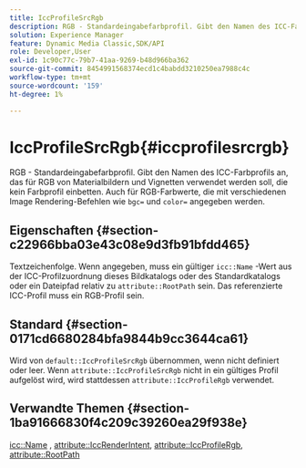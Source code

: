 ```yaml
---
title: IccProfileSrcRgb
description: RGB - Standardeingabefarbprofil. Gibt den Namen des ICC-Farbprofils an, das für RGB von Materialbildern und Vignetten verwendet werden soll, die kein Farbprofil einbetten. Auch für RGB-Farbwerte, die mit verschiedenen Image Rendering-Befehlen angegeben werden, wie bgc= und color=.
solution: Experience Manager
feature: Dynamic Media Classic,SDK/API
role: Developer,User
exl-id: 1c90c77c-79b7-41aa-9269-b48d966ba362
source-git-commit: 8454991568374ecd1c4babdd3210250ea7988c4c
workflow-type: tm+mt
source-wordcount: '159'
ht-degree: 1%

---
```


# IccProfileSrcRgb{#iccprofilesrcrgb}

RGB - Standardeingabefarbprofil. Gibt den Namen des ICC-Farbprofils an, das für RGB von Materialbildern und Vignetten verwendet werden soll, die kein Farbprofil einbetten. Auch für RGB-Farbwerte, die mit verschiedenen Image Rendering-Befehlen wie `bgc=` und `color=` angegeben werden.

## Eigenschaften {#section-c22966bba03e43c08e9d3fb91bfdd465}

Textzeichenfolge. Wenn angegeben, muss ein gültiger `icc::Name` -Wert aus der ICC-Profilzuordnung dieses Bildkatalogs oder des Standardkatalogs oder ein Dateipfad relativ zu `attribute::RootPath` sein. Das referenzierte ICC-Profil muss ein RGB-Profil sein.

## Standard {#section-0171cd6680284bfa9844b9cc3644ca61}

Wird von `default::IccProfileSrcRgb` übernommen, wenn nicht definiert oder leer. Wenn `attribute::IccProfileSrcRgb` nicht in ein gültiges Profil aufgelöst wird, wird stattdessen `attribute::IccProfileRgb` verwendet.

## Verwandte Themen {#section-1ba91666830f4c209c39260ea29f938e}

[icc::Name](../../../../../ir-api/material-cat/image-rendering-api-ref/c-ir-material-catalog/c-ir-icc-profile-map-reference/r-ir-name-icc.md#reference-7a293ede360e433782575f8f6a562ac2) , [attribute::IccRenderIntent](../../../../../ir-api/material-cat/image-rendering-api-ref/c-ir-material-catalog/c-ir-attributes-reference/r-ir-iccrenderintent.md#reference-3b80b7a4c25545a593c5076f318b5c40), [attribute::IccProfileRgb](../../../../../ir-api/material-cat/image-rendering-api-ref/c-ir-material-catalog/c-ir-attributes-reference/r-ir-iccprofilergb.md#reference-cdaad25b155646ffa382d722fd324b30), [attribute::RootPath](../../../../../ir-api/material-cat/image-rendering-api-ref/c-ir-material-catalog/c-ir-attributes-reference/r-ir-rootpath.md#reference-a4d7c96b62e14fcbad1740c702f160f3)
